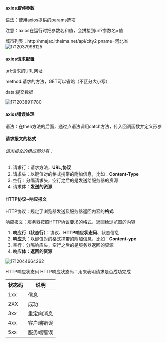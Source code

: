 #### axios***查询***参数

语法：使用axios提供的params选项

注意：axios在运行时把参数名和值，会拼接到url?参数名=值

城市列表：http:/hmajax.itheima.net/api/city2 pname=河北省![1712037998125](C:\Users\HQZhen12\Downloads\1712037998125.png)

#### axios请求配置

url:请求的URL网址

method:请求的方法，GET可以省略（不区分大小写）

data:提交数据

![1712038911780](C:\Users\HQZhen12\Downloads\1712038911780.png)

#### axios错误处理

语法：在then方法的后面，通过点语法调用catch方法，传入回调函数并定义形参

#### 请求报文的格式

###### 请求报文的组成部分有：

1. 请求行：请求方法，**URL,协议**
2. 请求头：以键值对的格式携带的附加信息，比如：**Content-Type**
3. 空行：分隔请求头，空行之后的是发送给服务器的资源
4. 请求体：**发送的资源**

#### HTTP协议~响应报文

HTTP协议：规定了浏览器发送及服务器返回内容的**格式**

响应报文：服务器按照HTTP协议要求的格式，返回给浏览器的内容

1. **响应行（状态行）**：协议、**HTTP响应状态码**、状态信息
2. **响应头**：以键值对的格式携带的附加信息，比如：**Content-ype**
3. 空行：分隔响应头，空行之后的是服务器返回的资源
4. **响应体：返回的资源**

![1712044664262](C:\Users\HQZhen12\Downloads\1712044664262.png)

HTTP响应状态码
HTTP响应状态码：用来表明请求是否成功完成

| 状态码 | 说明       |
| ------ | ---------- |
| 1xx    | 信息       |
| 2XX    | 成功       |
| 3xx    | 重定向消息 |
| 4xx    | 客户端错误 |
| 5xx    | 服务端错误 |